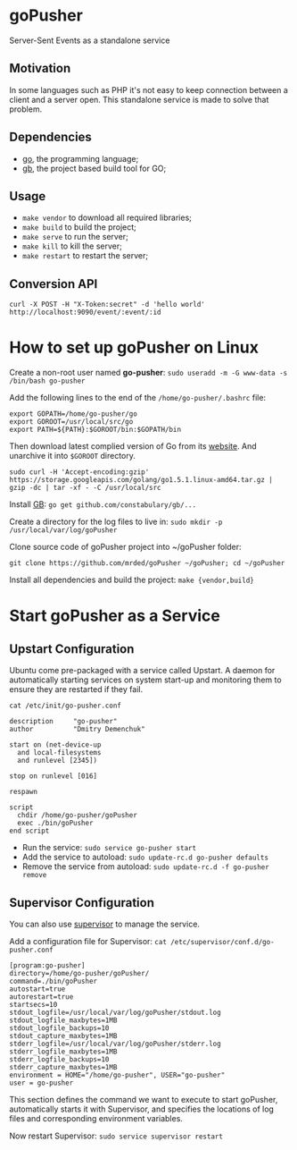 # goPusher

Server-Sent Events as a standalone service

## Motivation

In some languages such as PHP it's not easy to keep connection between a client and a server open.
This standalone service is made to solve that problem.

## Dependencies

- [go](https://golang.org), the programming language;
- [gb](http://getgb.io), the project based build tool for GO;

## Usage

- `make vendor` to download all required libraries;
- `make build` to build the project;
- `make serve` to run the server;
- `make kill` to kill the server;
- `make restart` to restart the server;

## Conversion API

    curl -X POST -H "X-Token:secret" -d 'hello world' http://localhost:9090/event/:event/:id

# How to set up goPusher on Linux

Create a non-root user named **go-pusher**: `sudo useradd -m -G www-data -s /bin/bash go-pusher`

Add the following lines to the end of the `/home/go-pusher/.bashrc` file:

    export GOPATH=/home/go-pusher/go
    export GOROOT=/usr/local/src/go
    export PATH=${PATH}:$GOROOT/bin:$GOPATH/bin
    
Then download latest complied version of Go from its [website](http://golang.org/dl/). And unarchive it into `$GOROOT` directory.

`sudo curl -H 'Accept-encoding:gzip' https://storage.googleapis.com/golang/go1.5.1.linux-amd64.tar.gz | gzip -dc | tar -xf - -C /usr/local/src`

Install [GB](http://getgb.io/): `go get github.com/constabulary/gb/...`

Create a directory for the log files to live in: `sudo mkdir -p /usr/local/var/log/goPusher`

Clone source code of goPusher project into ~/goPusher folder:

`git clone https://github.com/mrded/goPusher ~/goPusher; cd ~/goPusher`

Install all dependencies and build the project: `make {vendor,build}`

# Start goPusher as a Service

## Upstart Configuration

Ubuntu come pre-packaged with a service called Upstart. A daemon for automatically starting services on system start-up and monitoring them to ensure they are restarted if they fail.

`cat /etc/init/go-pusher.conf`

    description     "go-pusher"
    author          "Dmitry Demenchuk"
    
    start on (net-device-up
      and local-filesystems
      and runlevel [2345])
    
    stop on runlevel [016]
    
    respawn
    
    script
      chdir /home/go-pusher/goPusher
      exec ./bin/goPusher
    end script
    
- Run the service: `sudo service go-pusher start`
- Add the service to autoload: `sudo update-rc.d go-pusher defaults`
- Remove the service from autoload: `sudo update-rc.d -f go-pusher remove`

## Supervisor Configuration

You can also use [supervisor](http://supervisord.org/) to manage the service.

Add a configuration file for Supervisor: `cat /etc/supervisor/conf.d/go-pusher.conf`

    [program:go-pusher]
    directory=/home/go-pusher/goPusher/
    command=./bin/goPusher
    autostart=true
    autorestart=true
    startsecs=10
    stdout_logfile=/usr/local/var/log/goPusher/stdout.log
    stdout_logfile_maxbytes=1MB
    stdout_logfile_backups=10
    stdout_capture_maxbytes=1MB
    stderr_logfile=/usr/local/var/log/goPusher/stderr.log
    stderr_logfile_maxbytes=1MB
    stderr_logfile_backups=10
    stderr_capture_maxbytes=1MB
    environment = HOME="/home/go-pusher", USER="go-pusher"
    user = go-pusher

This section defines the command we want to execute to start goPusher, automatically starts it with Supervisor, and specifies the locations of log files and corresponding environment variables.

Now restart Supervisor: `sudo service supervisor restart`
